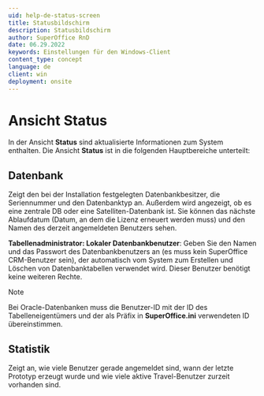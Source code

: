 ```yaml
---
uid: help-de-status-screen
title: Statusbildschirm
description: Statusbildschirm
author: SuperOffice RnD
date: 06.29.2022
keywords: Einstellungen für den Windows-Client
content_type: concept
language: de
client: win
deployment: onsite
---
```


# Ansicht Status

In der Ansicht **Status** sind aktualisierte Informationen zum System enthalten. Die Ansicht **Status** ist in die folgenden Hauptbereiche unterteilt:

## Datenbank

Zeigt den bei der Installation festgelegten Datenbankbesitzer, die Seriennummer und den Datenbanktyp an. Außerdem wird angezeigt, ob es eine zentrale DB oder eine Satelliten-Datenbank ist. Sie können das nächste Ablaufdatum (Datum, an dem die Lizenz erneuert werden muss) und den Namen des derzeit angemeldeten Benutzers sehen.

**Tabellenadministrator: Lokaler Datenbankbenutzer**: Geben Sie den Namen und das Passwort des Datenbankbenutzers an (es muss kein SuperOffice CRM-Benutzer sein), der automatisch vom System zum Erstellen und Löschen von Datenbanktabellen verwendet wird. Dieser Benutzer benötigt keine weiteren Rechte.

> [!NOTE]
> Bei Oracle-Datenbanken muss die Benutzer-ID mit der ID des Tabelleneigentümers und der als Präfix in **SuperOffice.ini** verwendeten ID übereinstimmen.

## Statistik

Zeigt an, wie viele Benutzer gerade angemeldet sind, wann der letzte Prototyp erzeugt wurde und wie viele aktive Travel-Benutzer zurzeit vorhanden sind.
